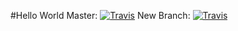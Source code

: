 #Hello World
Master: [![Travis](https://img.shields.io/travis/androidatl/HelloWorld/master.svg?style=flat-square)](https://travis-ci.org/androidatl/HelloWorld)
New Branch: [![Travis](https://img.shields.io/travis/androidatl/HelloWorld/new_branch.svg?style=flat-square)](https://travis-ci.org/androidatl/HelloWorld)
